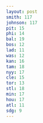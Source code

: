 ```yaml
---
layout: post
smith: 117
johnson: 117
pit: 15
phi: 14
bal: 19
bos: 12
lad: 11
was: 12
kan: 16
tam: 18
nyy: 17
cle: 15
tor: 13
stl: 18
min: 17
hou: 17
atl: 11
sdg: 9
---
```

